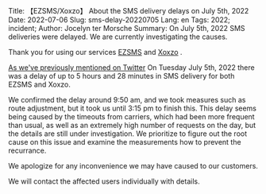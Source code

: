 Title: 【EZSMS/Xoxzo】 About the SMS delivery delays on July 5th, 2022
Date: 2022-07-06
Slug: sms-delay-20220705
Lang: en
Tags: 2022; incident;
Author: Jocelyn ter Morsche
Summary: On July 5th, 2022 SMS deliveries were delayed. We are currently investigating the causes.

Thank you for using our services [EZSMS](https://www.ezsms.biz/ja/) and [Xoxzo](https://www.xoxzo.com/ja/) .

[As we've previously mentioned on Twitter](https://twitter.com/xoxzocom/status/1544159152574201857) On Tuesday July 5th, 2022
there was a delay of up to 5 hours and 28 minutes in SMS delivery for both EZSMS and Xoxzo.

We confirmed the delay around 9:50 am, and we took measures such as route adjustment, but it took us until 3:15 pm to finish this.
This delay seems being caused by the timeouts from carriers, which had been more frequent than usual, 
as well as an extremely high number of requests on the day, but the details are still under investigation.
We prioritize to figure out the root cause on this issue and examine the measurements how to prevent the recurrance.<pr>

We apologize for any inconvenience we may have caused to our customers.


We will contact the affected users individually with details.
